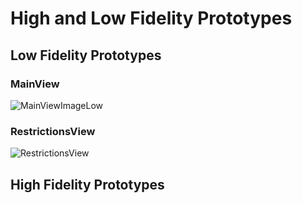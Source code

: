 # High and Low Fidelity Prototypes
## Low Fidelity Prototypes
### MainView 
![MainViewImageLow](https://github.com/kasp470f/1semester/blob/main/Dokumentation/Prototype%20(High%20and%20Low%20Fidelity)/MainView%20-%20Low%20Fidelity.png?raw=true)

### RestrictionsView
![RestrictionsView](https://github.com/kasp470f/1semester/blob/main/Dokumentation/Prototype%20(High%20and%20Low%20Fidelity)/RestriktionsView%20-%20Low%20Fidelity.png?raw=true)

## High Fidelity Prototypes
